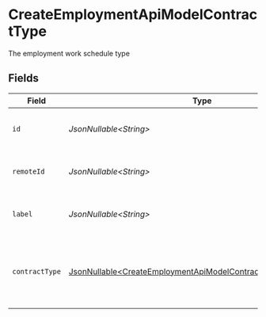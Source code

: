 # CreateEmploymentApiModelContractType

The employment work schedule type


## Fields

| Field                                                                                                                                          | Type                                                                                                                                           | Required                                                                                                                                       | Description                                                                                                                                    | Example                                                                                                                                        |
| ---------------------------------------------------------------------------------------------------------------------------------------------- | ---------------------------------------------------------------------------------------------------------------------------------------------- | ---------------------------------------------------------------------------------------------------------------------------------------------- | ---------------------------------------------------------------------------------------------------------------------------------------------- | ---------------------------------------------------------------------------------------------------------------------------------------------- |
| `id`                                                                                                                                           | *JsonNullable\<String>*                                                                                                                        | :heavy_minus_sign:                                                                                                                             | Unique identifier                                                                                                                              | 8187e5da-dc77-475e-9949-af0f1fa4e4e3                                                                                                           |
| `remoteId`                                                                                                                                     | *JsonNullable\<String>*                                                                                                                        | :heavy_minus_sign:                                                                                                                             | Provider's unique identifier                                                                                                                   | 8187e5da-dc77-475e-9949-af0f1fa4e4e3                                                                                                           |
| `label`                                                                                                                                        | *JsonNullable\<String>*                                                                                                                        | :heavy_minus_sign:                                                                                                                             | The label of the employment type                                                                                                               | Full-Time                                                                                                                                      |
| `contractType`                                                                                                                                 | [JsonNullable\<CreateEmploymentApiModelContractTypeContractType>](../../models/components/CreateEmploymentApiModelContractTypeContractType.md) | :heavy_minus_sign:                                                                                                                             | The employment work schedule type (e.g., full-time, part-time)                                                                                 | full_time                                                                                                                                      |
